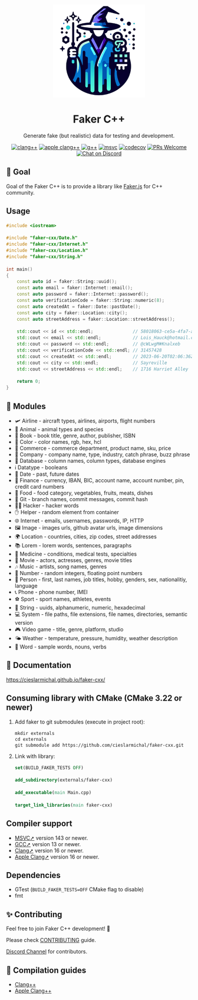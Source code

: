<div align="center">
  <img src="./docs/public/logo.png" width="250" alt="C++ Faker, a powerful tool for generating realistic and randomized fake data in C++ programming, enhancing data testing and development workflows"/>
  <h1>Faker C++</h1>
  <p>Generate fake (but realistic) data for testing and development.</p>

[![clang++](https://github.com/cieslarmichal/faker-cxx/actions/workflows/linux-clang-build.yml/badge.svg?branch=main)](https://github.com/cieslarmichal/faker-cxx/actions/workflows/linux-clang-build.yml?query=branch%3Amain)
[![apple clang++](https://github.com/cieslarmichal/faker-cxx/actions/workflows/macos-clang-build.yml/badge.svg?branch=main)](https://github.com/cieslarmichal/faker-cxx/actions/workflows/macos-clang-build.yml?query=branch%3Amain)
[![g++](https://github.com/cieslarmichal/faker-cxx/actions/workflows/linux-gxx-build.yml/badge.svg?branch=main)](https://github.com/cieslarmichal/faker-cxx/actions/workflows/linux-gxx-build.yml?query=branch%3Amain)
[![msvc](https://github.com/cieslarmichal/faker-cxx/actions/workflows/windows-msvc-build.yml/badge.svg?branch=main)](https://github.com/cieslarmichal/faker-cxx/actions/workflows/windows-msvc-build.yml?query=branch%3Amain)
[![codecov](https://codecov.io/github/cieslarmichal/faker-cxx/branch/main/graph/badge.svg?token=0RTV4JFH2U)](https://codecov.io/github/cieslarmichal/faker-cxx)
[![PRs Welcome](https://img.shields.io/badge/PRs-welcome-brightgreen.svg?style=flat-square)](http://makeapullrequest.com)
[![Chat on Discord](https://img.shields.io/badge/chat-discord-blue?style=flat&logo=discord)](https://discord.gg/h2ur8H6mK6)
</div>

## 🎯 Goal

Goal of the Faker C++ is to provide a library like [Faker.js](https://github.com/faker-js/faker) for C++ community.


## Usage

```cpp
#include <iostream>

#include "faker-cxx/Date.h"
#include "faker-cxx/Internet.h"
#include "faker-cxx/Location.h"
#include "faker-cxx/String.h"

int main()
{
    const auto id = faker::String::uuid();
    const auto email = faker::Internet::email();
    const auto password = faker::Internet::password();
    const auto verificationCode = faker::String::numeric(8);
    const auto createdAt = faker::Date::pastDate();
    const auto city = faker::Location::city();
    const auto streetAddress = faker::Location::streetAddress();

    std::cout << id << std::endl;               // 58018063-ce5a-4fa7-adfd-327eb2e2d9a5
    std::cout << email << std::endl;            // Lois_Hauck@hotmail.com
    std::cout << password << std::endl;         // @cWLwgM#Knalxeb
    std::cout << verificationCode << std::endl; // 31457428
    std::cout << createdAt << std::endl;        // 2023-06-20T02:06:36Z
    std::cout << city << std::endl;             // Sayreville
    std::cout << streetAddress << std::endl;    // 1716 Harriet Alley

    return 0;
}
```

## 💎 Modules

- 🛩 Airline - aircraft types, airlines, airports, flight numbers
- 🐼 Animal - animal types and species
- 📖 Book - book title, genre, author, publisher, ISBN
- 🎨 Color - color names, rgb, hex, hcl
- 🛒 Commerce - commerce department, product name, sku, price
- 🏢 Company - company name, type, industry, catch phrase, buzz phrase
- 💾 Database - column names, column types, database engines
- ℹ️ Datatype - booleans
- 📅 Date - past, future dates
- 🏦 Finance - currency, IBAN, BIC, account name, account number, pin, credit card numbers
- 🍝 Food - food category, vegetables, fruits, meats, dishes
- 📁 Git - branch names, commit messages, commit hash
- 👨‍💻 Hacker - hacker words
- ✋ Helper - random element from container
- 🌐 Internet - emails, usernames, passwords, IP, HTTP
- 🖼️ Image - images urls, github avatar urls, image dimensions
- 🌍 Location - countries, cities, zip codes, street addresses
- 📚 Lorem - lorem words, sentences, paragraphs
- 🏥 Medicine - conditions, medical tests, specialties
- 🎥 Movie - actors, actresses, genres, movie titles
- 🎶 Music - artists, song names, genres
- 🔢 Number - random integers, floating point numbers
- 🧑 Person - first, last names, job titles, hobby, genders, sex, nationalitiy, language
- 📞 Phone - phone number, IMEI
- ⚽ Sport - sport names, athletes, events
- 🔢 String - uuids, alphanumeric, numeric, hexadecimal
- 💻 System - file paths, file extensions, file names, directories, semantic version
- 🎮 Video game - title, genre, platform, studio
- 🌤️ Weather - temperature, pressure, humidity, weather description
- 💬 Word - sample words, nouns, verbs


## 📖 Documentation

https://cieslarmichal.github.io/faker-cxx/


## Consuming library with CMake (CMake 3.22 or newer)

1. Add faker to git submodules (execute in project root):

    ```
    mkdir externals
    cd externals
    git submodule add https://github.com/cieslarmichal/faker-cxx.git
    ```

2. Link with library:

    ```cmake
    set(BUILD_FAKER_TESTS OFF)
    
    add_subdirectory(externals/faker-cxx)
    
    add_executable(main Main.cpp)
    
    target_link_libraries(main faker-cxx)
    ```


## Compiler support

- [MSVC➚](https://en.wikipedia.org/wiki/Microsoft_Visual_Studio) version 143 or newer.
- [GCC➚](https://gcc.gnu.org/) version 13 or newer.
- [Clang➚](https://clang.llvm.org/) version 16 or newer.
- [Apple Clang➚](https://clang.llvm.org/) version 16 or newer.

  
## Dependencies

- GTest (```BUILD_FAKER_TESTS=OFF``` CMake flag to disable)
- fmt


## ✨ Contributing

Feel free to join Faker C++ development! 🚀

Please check [CONTRIBUTING](https://github.com/cieslarmichal/faker-cxx/blob/main/CONTRIBUTING.md) guide.

[Discord Channel](https://discord.gg/h2ur8H6mK6) for contributors.

## 📝 Compilation guides

- [Clang++](./docs/clang++_compilation_guide.md)
- [Apple Clang++](./docs/apple_clang++_compilation_guide.md)

